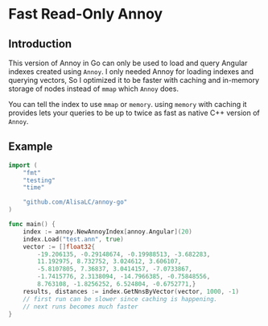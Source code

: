 # Fast Read-Only Annoy
## Introduction
This version of Annoy in Go can only be used to load and query Angular indexes created using `Annoy`. I only needed Annoy for loading indexes and querying vectors, So I optimized it to be faster with caching and in-memory storage of nodes instead of `mmap` which `Annoy` does.

You can tell the index to use `mmap` or `memory`. using `memory` with caching it provides lets your queries to be up to twice as fast as native C++ version of `Annoy`.
## Example
```go
import (
	"fmt"
	"testing"
	"time"

	"github.com/AlisaLC/annoy-go"
)

func main() {
    index := annoy.NewAnnoyIndex[annoy.Angular](20)
    index.Load("test.ann", true)
    vector := []float32{
        -19.206135, -0.29148674, -0.19988513, -3.682283,
        11.192975, 8.732752, 3.024612, 3.606107,
        -5.8107805, 7.36837, 3.0414157, -7.0733867,
        -1.7415776, 2.3138094, -14.7966385, -0.75848556,
        8.763108, -1.8256252, 6.524804, -0.6752771,}
    results, distances := index.GetNnsByVector(vector, 1000, -1)
    // first run can be slower since caching is happening.
    // next runs becomes much faster
}
```